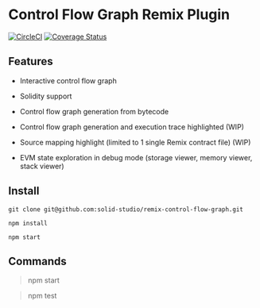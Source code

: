 
# Control Flow Graph Remix Plugin

[![CircleCI](https://circleci.com/gh/solid-studio/remix-control-flow-graph.svg?style=svg)](https://circleci.com/gh/solid-studio/remix-control-flow-graph) [![Coverage Status](https://coveralls.io/repos/github/solid-studio/remix-control-flow-graph/badge.svg?branch=master)](https://coveralls.io/github/solid-studio/remix-control-flow-graph?branch=master)

## Features

- Interactive control flow graph

- Solidity support

- Control flow graph generation from bytecode

- Control flow graph generation and execution trace highlighted (WIP) 

- Source mapping highlight (limited to 1 single Remix contract file) (WIP)

- EVM state exploration in debug mode (storage viewer, memory viewer, stack viewer)

## Install

```
git clone git@github.com:solid-studio/remix-control-flow-graph.git

npm install 

npm start
```

## Commands

> npm start

> npm test
